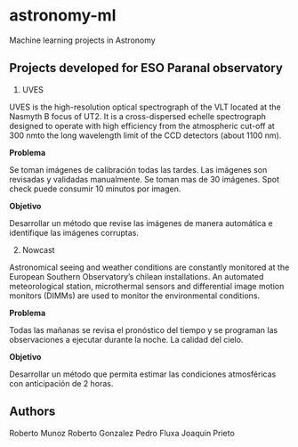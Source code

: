 # astronomy-ml

Machine learning projects in Astronomy

## Projects developed for ESO Paranal observatory

1. UVES

UVES is the high-resolution optical spectrograph of the VLT located at the Nasmyth B focus of UT2. It is a cross-dispersed echelle spectrograph designed to operate with high efficiency from the atmospheric cut-off at 300 nmto the long wavelength limit of the CCD detectors (about 1100 nm).

**Problema**

Se toman imágenes de calibración todas las tardes. Las imágenes son revisadas y validadas manualmente. Se toman mas de 30 imágenes. Spot check puede consumir 10 minutos por imagen.

**Objetivo**

Desarrollar un método que revise las imágenes de manera automática e identifique las imágenes corruptas.

2. Nowcast

Astronomical seeing and weather conditions are constantly monitored at the European Southern Observatory’s chilean installations. An automated meteorological station, microthermal sensors and differential image motion monitors (DIMMs) are used to monitor the environmental conditions.

**Problema**

Todas las mañanas se revisa el pronóstico del tiempo y se programan las observaciones a ejecutar durante la noche. La calidad del cielo.

**Objetivo**

Desarrollar un método que permita estimar las condiciones atmosféricas con anticipación de 2 horas.

## Authors

Roberto Munoz
Roberto Gonzalez
Pedro Fluxa
Joaquin Prieto
